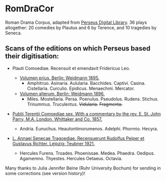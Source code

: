 # RomDraCor 
Roman Drama Corpus, adapted from [Perseus Digital Library](http://www.perseus.tufts.edu/hopper/opensource/download). 36 plays altogether: 20 comedies by Plautus and 6 by Terence, and 10 tragedies by Seneca. 
 
## Scans of the editions on which Perseus based their digitisation: 
 
* Plauti Comoediae. Recensuit et emendavit Fridericus Leo. 
  * [Volumen prius. Berlin: Weidmann 1895.](https://archive.org/details/comoediaerecensu01plauuoft) 
    * Amphitruo. Asinaria. Aulularia. Bacchides. Captivi. Casina. Cistellaria. Curculio. Epidicus. Menaechmi. Mercator. 
  * [Volumen alterum. Berlin: Weidmann 1896.](https://archive.org/details/comoediaerecens00plaugoog) 
    * Miles. Mostellaria. Persa. Poenulus. Pseudolus. Rudens. Stichus. Trinummus. Truculentus. <s>Vidularia.</s> <s>Fragmenta.</s> 
 
* [Publii Terentii Comoediae sex. With a commentary by the rev. E. St. John Parry, M.A. London. Whittaker and Co. 1857.](https://archive.org/details/comoediaesexwith00tereuoft) 
  * Andria. Eunuchus. Heautontimorumenos. Adelphi. Phormio. Hecyra. 
 
* [L. Annaei Senecae Tragoediae. Recensuerunt Rudolfus Peiper et Gustavus Richter. Leipzig: Teubner 1921.](https://archive.org/details/tragoediaerecens00seneuoft) 
  * Hercules Furens. Troades. Phoenissae. Medea. Phaedra. Oedipus. Agamemno. Thyestes. Hercules Oetaeus. Octavia. 
 
Many thanks to Julia Jennifer Beine (Ruhr University Bochum) for sending in some corrections (see version history)! 

